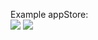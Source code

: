 
Example appStore:
<br/>
<img src="https://github.com/user-attachments/assets/d1aa2359-f0ae-4ab4-8140-83741819e8fe"/>
<img src="https://github.com/user-attachments/assets/d8ef98c5-08fe-460a-b795-cb0d43cd5204"/>
